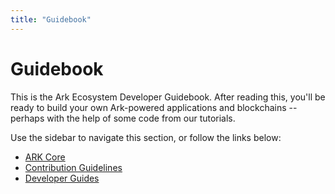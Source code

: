 ```yaml
---
title: "Guidebook"
---
```


# Guidebook

This is the Ark Ecosystem Developer Guidebook. After reading this, you'll be ready to build your own Ark-powered applications and blockchains -- perhaps with the help of some code from our tutorials.

Use the sidebar to navigate this section, or follow the links below:

* [ARK Core](/guidebook/core/)
* [Contribution Guidelines](/guidebook/contribution-guidelines/)
* [Developer Guides](/guidebook/guides/)
